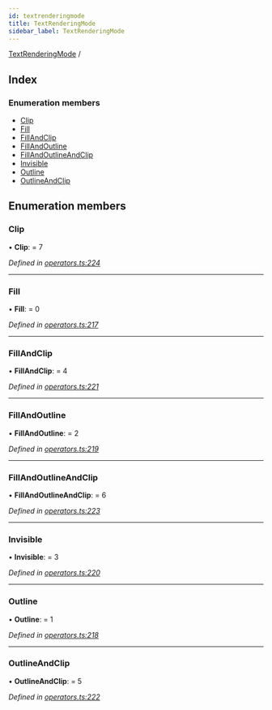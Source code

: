 ```yaml
---
id: textrenderingmode
title: TextRenderingMode
sidebar_label: TextRenderingMode
---
```


[TextRenderingMode](textrenderingmode.md) /

## Index

### Enumeration members

* [Clip](textrenderingmode.md#clip)
* [Fill](textrenderingmode.md#fill)
* [FillAndClip](textrenderingmode.md#fillandclip)
* [FillAndOutline](textrenderingmode.md#fillandoutline)
* [FillAndOutlineAndClip](textrenderingmode.md#fillandoutlineandclip)
* [Invisible](textrenderingmode.md#invisible)
* [Outline](textrenderingmode.md#outline)
* [OutlineAndClip](textrenderingmode.md#outlineandclip)

## Enumeration members

###  Clip

• **Clip**: = 7

*Defined in [operators.ts:224](https://github.com/Hopding/pdf-lib/blob/14e8645/src/api/operators.ts#L224)*

___

###  Fill

• **Fill**: = 0

*Defined in [operators.ts:217](https://github.com/Hopding/pdf-lib/blob/14e8645/src/api/operators.ts#L217)*

___

###  FillAndClip

• **FillAndClip**: = 4

*Defined in [operators.ts:221](https://github.com/Hopding/pdf-lib/blob/14e8645/src/api/operators.ts#L221)*

___

###  FillAndOutline

• **FillAndOutline**: = 2

*Defined in [operators.ts:219](https://github.com/Hopding/pdf-lib/blob/14e8645/src/api/operators.ts#L219)*

___

###  FillAndOutlineAndClip

• **FillAndOutlineAndClip**: = 6

*Defined in [operators.ts:223](https://github.com/Hopding/pdf-lib/blob/14e8645/src/api/operators.ts#L223)*

___

###  Invisible

• **Invisible**: = 3

*Defined in [operators.ts:220](https://github.com/Hopding/pdf-lib/blob/14e8645/src/api/operators.ts#L220)*

___

###  Outline

• **Outline**: = 1

*Defined in [operators.ts:218](https://github.com/Hopding/pdf-lib/blob/14e8645/src/api/operators.ts#L218)*

___

###  OutlineAndClip

• **OutlineAndClip**: = 5

*Defined in [operators.ts:222](https://github.com/Hopding/pdf-lib/blob/14e8645/src/api/operators.ts#L222)*